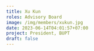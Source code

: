 ```yaml
---
title: Xu Kun
roles: Advisory Board
image: /img/members/xukun.jpg
date: 2023-06-14T04:01:57+07:00
project: President, BUPT
draft: false
---
```


